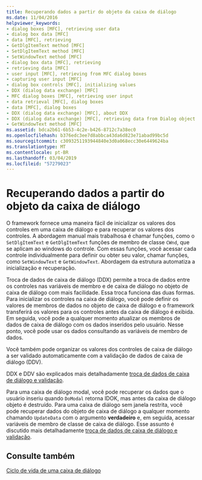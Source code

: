```yaml
---
title: Recuperando dados a partir do objeto da caixa de diálogo
ms.date: 11/04/2016
helpviewer_keywords:
- dialog boxes [MFC], retrieving user data
- dialog box data [MFC]
- data [MFC], retrieving
- GetDlgItemText method [MFC]
- SetDlgItemText method [MFC]
- SetWindowText method [MFC]
- dialog box data [MFC], retrieving
- retrieving data [MFC]
- user input [MFC], retrieving from MFC dialog boxes
- capturing user input [MFC]
- dialog box controls [MFC], initializing values
- DDX (dialog data exchange) [MFC]
- MFC dialog boxes [MFC], retrieving user input
- data retrieval [MFC], dialog boxes
- data [MFC], dialog boxes
- DDX (dialog data exchange) [MFC], about DDX
- DDX (dialog data exchange) [MFC], retrieving data from Dialog object
- GetWindowText method [MFC]
ms.assetid: bdca2b61-6b53-4c2e-b426-8712c7a38ec0
ms.openlocfilehash: b376edc3ee7d8abbca43da6d823e71abad99bc5d
ms.sourcegitcommit: c3093251193944840e3d0a068ecc30e6449624ba
ms.translationtype: MT
ms.contentlocale: pt-BR
ms.lasthandoff: 03/04/2019
ms.locfileid: "57279023"
---
```

# <a name="retrieving-data-from-the-dialog-object"></a>Recuperando dados a partir do objeto da caixa de diálogo

O framework fornece uma maneira fácil de inicializar os valores dos controles em uma caixa de diálogo e para recuperar os valores dos controles. A abordagem manual mais trabalhosa é chamar funções, como o `SetDlgItemText` e `GetDlgItemText` funções de membro de classe `CWnd`, que se aplicam ao windows do controle. Com essas funções, você acessar cada controle individualmente para definir ou obter seu valor, chamar funções, como `SetWindowText` e `GetWindowText`. Abordagem da estrutura automatiza a inicialização e recuperação.

Troca de dados de caixa de diálogo (DDX) permite a troca de dados entre os controles nas variáveis de membro e de caixa de diálogo no objeto de caixa de diálogo com mais facilidade. Essa troca funciona das duas formas. Para inicializar os controles na caixa de diálogo, você pode definir os valores de membros de dados no objeto de caixa de diálogo e o framework transferirá os valores para os controles antes da caixa de diálogo é exibida. Em seguida, você pode a qualquer momento atualizar os membros de dados de caixa de diálogo com os dados inseridos pelo usuário. Nesse ponto, você pode usar os dados consultando as variáveis de membro de dados.

Você também pode organizar os valores dos controles de caixa de diálogo a ser validado automaticamente com a validação de dados de caixa de diálogo (DDV).

DDX e DDV são explicados mais detalhadamente [troca de dados de caixa de diálogo e validação](../mfc/dialog-data-exchange-and-validation.md).

Para uma caixa de diálogo modal, você pode recuperar os dados que o usuário inseriu quando `DoModal` retorna IDOK, mas antes da caixa de diálogo objeto é destruído. Para uma caixa de diálogo sem janela restrita, você pode recuperar dados do objeto de caixa de diálogo a qualquer momento chamando `UpdateData` com o argumento **verdadeiro** e, em seguida, acessar variáveis de membro de classe de caixa de diálogo. Esse assunto é discutido mais detalhadamente [troca de dados de caixa de diálogo e validação](../mfc/dialog-data-exchange-and-validation.md).

## <a name="see-also"></a>Consulte também

[Ciclo de vida de uma caixa de diálogo](../mfc/life-cycle-of-a-dialog-box.md)
